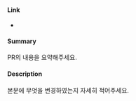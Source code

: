 #### Link
- [](https://github.com)

#### Summary
PR의 내용을 요약해주세요.


#### Description
본문에 무엇을 변경하였는지 자세히 적어주세요.